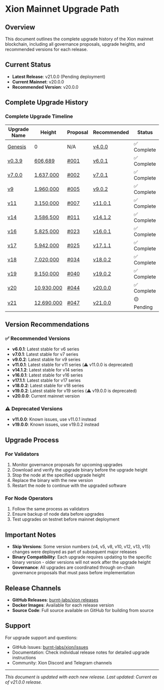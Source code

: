# Xion Mainnet Upgrade Path

## Overview

This document outlines the complete upgrade history of the Xion mainnet blockchain, including all governance proposals, upgrade heights, and recommended versions for each release.

## Current Status

- **Latest Release**: v21.0.0 (Pending deployment)
- **Current Mainnet**: v20.0.0
- **Recommended Version**: v20.0.0

## Complete Upgrade History

### Complete Upgrade Timeline

| Upgrade Name | Height | Proposal | Recommended | Status |
|--------------|---------|-----------|--------|---------|
| [Genesis](v4.md) | 0 | N/A | [v4.0.0](https://github.com/burnt-labs/xion/releases/tag/v4.0.0) | ✅ Complete |
| [v0.3.9](v6.md) | [606,689](https://www.mintscan.io/xion/block/606689) | [#001](../proposals/001-upgrade-v0.3.9.json) | [v6.0.1](https://github.com/burnt-labs/xion/releases/tag/v6.0.1) | ✅ Complete |
| [v7.0.0](v7.md) | [1,637,000](https://www.mintscan.io/xion/block/1637000) | [#002](../proposals/002-upgrade-v7.0.0.json) | [v7.0.1](https://github.com/burnt-labs/xion/releases/tag/v7.0.1) | ✅ Complete |
| [v9](v9.md) | [1,960,000](https://www.mintscan.io/xion/block/1960000) | [#005](../proposals/005-upgrade-v9.json) | [v9.0.2](https://github.com/burnt-labs/xion/releases/tag/v9.0.2) | ✅ Complete |
| [v11](v11.md) | [3,150,000](https://www.mintscan.io/xion/block/3150000) | [#007](../proposals/007-upgrade-v11.json) | [v11.0.1](https://github.com/burnt-labs/xion/releases/tag/v11.0.1) | ✅ Complete |
| [v14](v14.md) | [3,586,500](https://www.mintscan.io/xion/block/3586500) | [#011](../proposals/011-upgrade-v14.json) | [v14.1.2](https://github.com/burnt-labs/xion/releases/tag/v14.1.2) | ✅ Complete |
| [v16](v16.md) | [5,825,000](https://www.mintscan.io/xion/block/5825000) | [#023](../proposals/023-upgrade-v16.json) | [v16.0.1](https://github.com/burnt-labs/xion/releases/tag/v16.0.1) | ✅ Complete |
| [v17](v17.md) | [5,942,000](https://www.mintscan.io/xion/block/5942000) | [#025](../proposals/025-upgrade-v17.json) | [v17.1.1](https://github.com/burnt-labs/xion/releases/tag/v17.1.1) | ✅ Complete |
| [v18](v18.md) | [7,020,000](https://www.mintscan.io/xion/block/7020000) | [#034](../proposals/034-upgrade-v18.json) | [v18.0.2](https://github.com/burnt-labs/xion/releases/tag/v18.0.2) | ✅ Complete |
| [v19](v19.md) | [9,150,000](https://www.mintscan.io/xion/block/9150000) | [#040](../proposals/040-upgrade-v19.json) | [v19.0.2](https://github.com/burnt-labs/xion/releases/tag/v19.0.2) | ✅ Complete |
| [v20](v20.md) | [10,930,000](https://www.mintscan.io/xion/block/10930000) | [#044](../proposals/044-upgrade-v20.json) | [v20.0.0](https://github.com/burnt-labs/xion/releases/tag/v20.0.0) | ✅ Complete |
| [v21](v21.md) | [12,690,000](https://www.mintscan.io/xion/block/12690000) | [#047](../proposals/047-upgrade-v21.json) | [v21.0.0](https://github.com/burnt-labs/xion/releases/tag/v21.0.0) | 🟡 Pending |

## Version Recommendations

### ✅ Recommended Versions

- **v6.0.1**: Latest stable for v6 series
- **v7.0.1**: Latest stable for v7 series  
- **v9.0.2**: Latest stable for v9 series
- **v11.0.1**: Latest stable for v11 series (⚠️ v11.0.0 is deprecated)
- **v14.1.2**: Latest stable for v14 series
- **v16.0.1**: Latest stable for v16 series
- **v17.1.1**: Latest stable for v17 series
- **v18.0.2**: Latest stable for v18 series
- **v19.0.2**: Latest stable for v19 series (⚠️ v19.0.0 is deprecated)
- **v20.0.0**: Current mainnet version

### ⚠️ Deprecated Versions

- **v11.0.0**: Known issues, use v11.0.1 instead
- **v19.0.0**: Known issues, use v19.0.2 instead

## Upgrade Process

### For Validators

1. Monitor governance proposals for upcoming upgrades
2. Download and verify the upgrade binary before the upgrade height
3. Stop the node at the specified upgrade height
4. Replace the binary with the new version
5. Restart the node to continue with the upgraded software

### For Node Operators

1. Follow the same process as validators
2. Ensure backup of node data before upgrades
3. Test upgrades on testnet before mainnet deployment

## Important Notes

- **Skip Versions**: Some version numbers (v4, v5, v8, v10, v12, v13, v15) changes were deployed as part of subsequent major releases
- **Binary Compatibility**: Each upgrade requires updating to the specific binary version - older versions will not work after the upgrade height
- **Governance**: All upgrades are coordinated through on-chain governance proposals that must pass before implementation

## Release Channels

- **GitHub Releases**: [burnt-labs/xion releases](https://github.com/burnt-labs/xion/releases)
- **Docker Images**: Available for each release version
- **Source Code**: Full source available on GitHub for building from source

## Support

For upgrade support and questions:

- GitHub Issues: [burnt-labs/xion/issues](https://github.com/burnt-labs/xion/issues)
- Documentation: Check individual release notes for detailed upgrade instructions
- Community: Xion Discord and Telegram channels

---

*This document is updated with each new release. Last updated: Current as of v21.0.0 release.*
